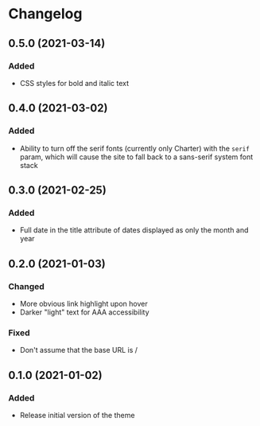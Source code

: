 # Changelog

## 0.5.0 (2021-03-14)

### Added

- CSS styles for bold and italic text

## 0.4.0 (2021-03-02)

### Added

- Ability to turn off the serif fonts (currently only Charter) with the
  `serif` param, which will cause the site to fall back to a sans-serif
  system font stack

## 0.3.0 (2021-02-25)

### Added

- Full date in the title attribute of dates displayed as only the month and year

## 0.2.0 (2021-01-03)

### Changed

- More obvious link highlight upon hover
- Darker "light" text for AAA accessibility

### Fixed

- Don't assume that the base URL is /

## 0.1.0 (2021-01-02)

### Added

- Release initial version of the theme
